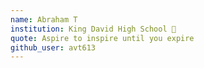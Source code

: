 ```yaml
---
name: Abraham T
institution: King David High School 🚩
quote: Aspire to inspire until you expire
github_user: avt613
---
```

